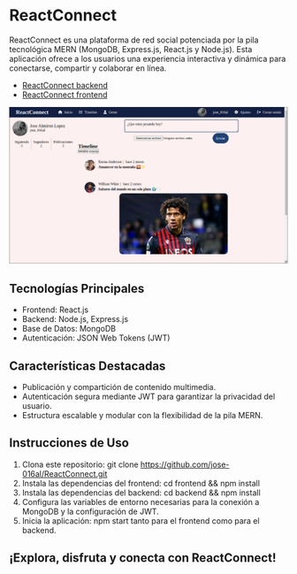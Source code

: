 # ReactConnect

ReactConnect es una plataforma de red social potenciada por la pila tecnológica MERN (MongoDB, Express.js, React.js y Node.js). Esta aplicación ofrece a los usuarios una experiencia interactiva y dinámica para conectarse, compartir y colaborar en línea.

- [ReactConnect backend](https://github.com/jose-016al/RC-backend)
- [ReactConnect frontend](https://github.com/jose-016al/RC-frontend)

![ReactConnect](https://github.com/jose-016al/RC-frontend/blob/master/src/assets/img/reactconnect.png?raw=true)

## Tecnologías Principales

- Frontend: React.js
- Backend: Node.js, Express.js
- Base de Datos: MongoDB
- Autenticación: JSON Web Tokens (JWT)

## Características Destacadas

- Publicación y compartición de contenido multimedia.
- Autenticación segura mediante JWT para garantizar la privacidad del usuario.
- Estructura escalable y modular con la flexibilidad de la pila MERN.

## Instrucciones de Uso

1. Clona este repositorio: git clone https://github.com/jose-016al/ReactConnect.git
2. Instala las dependencias del frontend: cd frontend && npm install
3. Instala las dependencias del backend: cd backend && npm install
3. Configura las variables de entorno necesarias para la conexión a MongoDB y la configuración de JWT.
4. Inicia la aplicación: npm start tanto para el frontend como para el backend.

## ¡Explora, disfruta y conecta con ReactConnect!